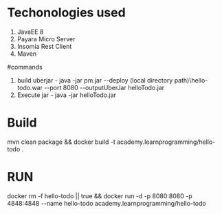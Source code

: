 # Techonologies used
1. JavaEE 8
2. Payara Micro Server
3. Insomia Rest Client
4. Maven

#commands
1. build uberjar - java -jar pm.jar --deploy (local directory path)\hello-todo.war --port 8080 --outputUberJar helloTodo.jar
2. Execute jar - java -jar helloTodo.jar

# Build
mvn clean package && docker build -t academy.learnprogramming/hello-todo .

# RUN

docker rm -f hello-todo || true && docker run -d -p 8080:8080 -p 4848:4848 --name hello-todo academy.learnprogramming/hello-todo 
